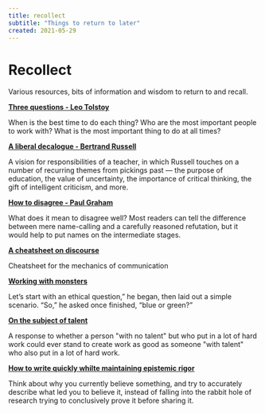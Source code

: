 ```yaml
---
title: recollect
subtitle: "Things to return to later"
created: 2021-05-29
---
```


# Recollect

Various resources, bits of information and wisdom to return to and
recall.

**[Three questions - Leo
Tolstoy](https://www.plough.com/en/topics/culture/short-stories/the-three-questions)**

When is the best time to do each thing? Who are the most important
people to work with? What is the most important thing to do at all
times?

**[A liberal decalogue - Bertrand
Russell](https://www.brainpickings.org/2012/05/02/a-liberal-decalogue-bertrand-russell/)**

A vision for responsibilities of a teacher, in which Russell touches on
a number of recurring themes from pickings past — the purpose of
education, the value of uncertainty, the importance of critical
thinking, the gift of intelligent criticism, and more.

**[How to disagree - Paul
Graham](http://www.paulgraham.com/disagree.html)**

What does it mean to disagree well? Most readers can tell the difference
between mere name-calling and a carefully reasoned refutation, but it
would help to put names on the intermediate stages.

**[A cheatsheet on
discourse](https://wiki.xxiivv.com/site/discourse.html)**

Cheatsheet for the mechanics of communication

**[Working with
monsters](https://www.lesswrong.com/posts/o4cgvYmNZnfS4xhxL/working-with-monsters)**

Let’s start with an ethical question,” he began, then laid out a simple
scenario. “So,” he asked once finished, “blue or green?”

**[On the subject of talent](https://drawabox.com/article/talent)**

A response to whether a person "with no talent" but who put in a lot of
hard work could ever stand to create work as good as someone "with
talent" who also put in a lot of hard work.

[**How to write quickly whilte maintaining epistemic
rigor**](https://www.lesswrong.com/posts/Psr9tnQFuEXiuqGcR/how-to-write-quickly-while-maintaining-epistemic-rigor)

Think about why you currently believe something, and try to accurately
describe what led you to believe it, instead of falling into the rabbit
hole of research trying to conclusively prove it before sharing it.

